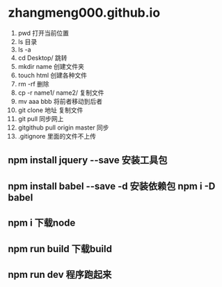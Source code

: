 # zhangmeng000.github.io

1. pwd 打开当前位置
2. ls 目录
3. ls -a
4. cd Desktop/ 跳转
5. mkdir name  创建文件夹
6. touch html  创建各种文件
7. rm -rf 删除
8. cp -r name1/  name2/ 复制文件
9. mv aaa   bbb  将前者移动到后者
10. git clone 地址 复制文件
11. git pull 同步网上
12. gitgithub pull origin master 同步
13.  .gitignore  里面的文件不上传


## npm install jquery --save  安装工具包

## npm install babel --save -d  安装依赖包 npm i -D babel

## npm i 下载node

## npm run build 下载build

## npm run dev 程序跑起来
